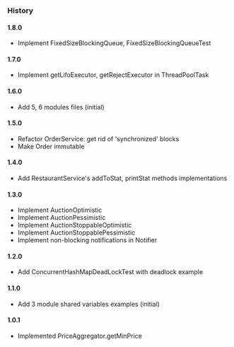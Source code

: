 ### History

#### 1.8.0
- Implement FixedSizeBlockingQueue, FixedSizeBlockingQueueTest

#### 1.7.0
- Implement getLifoExecutor, getRejectExecutor in ThreadPoolTask

#### 1.6.0
- Add 5, 6 modules files (initial)

#### 1.5.0
- Refactor OrderService: get rid of 'synchronized' blocks
- Make Order immutable

#### 1.4.0
- Add RestaurantService's addToStat, printStat methods implementations

#### 1.3.0
- Implement AuctionOptimistic 
- Implement AuctionPessimistic
- Implement AuctionStoppableOptimistic 
- Implement AuctionStoppablePessimistic
- Implement non-blocking notifications in Notifier

#### 1.2.0
- Add ConcurrentHashMapDeadLockTest with deadlock example

#### 1.1.0
- Add 3 module shared variables examples (initial)

#### 1.0.1
- Implemented PriceAggregator.getMinPrice 